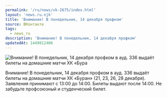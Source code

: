 ```yaml
---
permalink: '/ru/news/vk-2675/index.html'
layout: 'news.ru.njk'
title: 'Внимание! В понедельник, 14 декабря профком'
source: ВКонтакте
tags:
  - news_ru
description: 'Внимание! В понедельник, 14 декабря профком'
updatedAt: 1449812406
---
```

![Внимание! В понедельник, 14 декабря профком в ауд. 336 выдаёт билеты на домашние матчи ХК «Бура](https://sun9-53.userapi.com/impf/c633529/v633529871/5c45/sSB0nhXmlWo.jpg?size=930x523&quality=96&proxy=1&sign=cdd797e9ffe5f9a18d330db33bf01a5a&c_uniq_tag=50AcuAYCdz9IgH1Re3M1pw0DXhXCKAGrh6dcMnIrzYw&type=album)

Внимание! В понедельник, 14 декабря профком в ауд. 336 выдаёт билеты на домашние матчи ХК «Буран» (21, 23, 26, 28 декабря). Заявления принимают с 13:00 до 14:00. Билеты выдают после 14:00. Не забудьте профсоюзный и студенческий билет.
